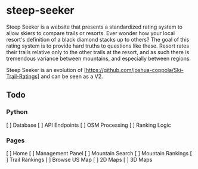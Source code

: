 # steep-seeker

Steep Seeker is a website that presents a standardized rating system to allow skiers to compare trails or resorts. Ever wonder how your local resort's definition of a black diamond stacks up to others? The goal of this rating system is to provide hard truths to questions like these. Resort rates their trails relative only to the other trails at the resort, and as such there is tremendous variance between mountains, and especially between regions.

Steep Seeker is an evolution of [https://github.com/joshua-coppola/Ski-Trail-Ratings] and can be seen as a V2.

## Todo

### Python

[ ] Database
[ ] API Endpoints
[ ] OSM Processing
[ ] Ranking Logic

### Pages

[ ] Home
[ ] Management Panel
[ ] Mountain Search
[ ] Mountain Rankings
[ ] Trail Rankings
[ ] Browse US Map
[ ] 2D Maps
[ ] 3D Maps
